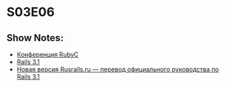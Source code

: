 # S03E06
## Show Notes:

* [Конференция RubyC](http://rubyflow.ru/items/1182)
* [Rails 3.1](https://github.com/rails/rails/commit/505e84599aff6abf719484636b0515e1ce2e2220)
* [Новая версия Rusrails.ru — перевод официального руководства по Rails 3.1](http://habrahabr.ru/blogs/ror/127415/)